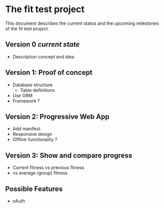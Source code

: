 # The fit test project
This document describes the current status and the upcoming milestones of the fit test project.

## Version 0 _current state_
* Description concept and idea

## Version 1: Proof of concept
* Database structure
  * Table definitions
* Use ORM
* Framework ?

## Version 2: Progressive Web App
* Add manifest
* Responsive design
* Offline functionality ?

## Version 3: Show and compare progress
* Current fitness vs previous fitness
* vs average (group) fitness


## Possible Features
* oAuth
